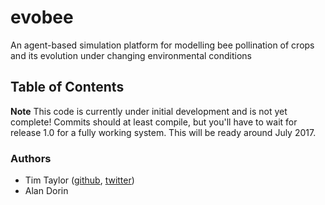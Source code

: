 # evobee

An agent-based simulation platform for modelling bee pollination of crops and its evolution under changing environmental conditions

Table of Contents
---------------------


**Note** This code is currently under initial development and is not yet complete! 
Commits should at least compile, but you'll have to wait for release 1.0 for a 
fully working system. This will be ready around July 2017.

### Authors
* Tim Taylor ([github](https://github.com/tim-taylor), [twitter](https://twitter.com/drtimt))
* Alan Dorin
<!--stackedit_data:
eyJoaXN0b3J5IjpbMTc3MTI1NTU0NywtNzk1MjA4Mjc4LC0xMT
UwNTI5MjI1XX0=
-->